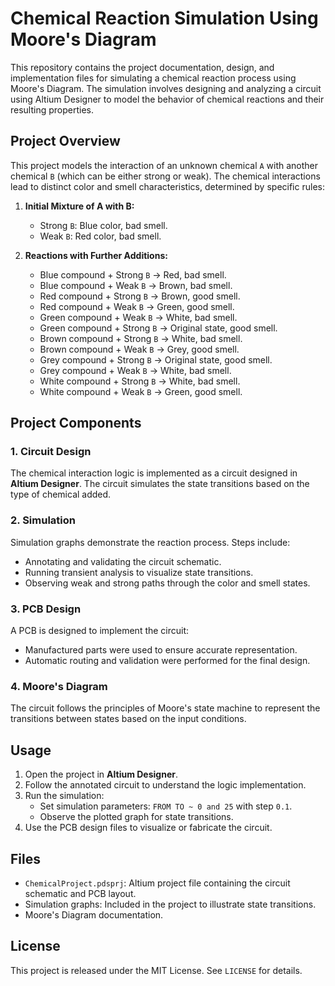 # Chemical Reaction Simulation Using Moore's Diagram

This repository contains the project documentation, design, and implementation files for simulating a chemical reaction process using Moore's Diagram. The simulation involves designing and analyzing a circuit using Altium Designer to model the behavior of chemical reactions and their resulting properties.

## Project Overview

This project models the interaction of an unknown chemical `A` with another chemical `B` (which can be either strong or weak). The chemical interactions lead to distinct color and smell characteristics, determined by specific rules:

1. **Initial Mixture of A with B:**

   - Strong `B`: Blue color, bad smell.
   - Weak `B`: Red color, bad smell.

2. **Reactions with Further Additions:**
   - Blue compound + Strong `B` → Red, bad smell.
   - Blue compound + Weak `B` → Brown, bad smell.
   - Red compound + Strong `B` → Brown, good smell.
   - Red compound + Weak `B` → Green, good smell.
   - Green compound + Weak `B` → White, bad smell.
   - Green compound + Strong `B` → Original state, good smell.
   - Brown compound + Strong `B` → White, bad smell.
   - Brown compound + Weak `B` → Grey, good smell.
   - Grey compound + Strong `B` → Original state, good smell.
   - Grey compound + Weak `B` → White, bad smell.
   - White compound + Strong `B` → White, bad smell.
   - White compound + Weak `B` → Green, good smell.

## Project Components

### 1. **Circuit Design**

The chemical interaction logic is implemented as a circuit designed in **Altium Designer**. The circuit simulates the state transitions based on the type of chemical added.

### 2. **Simulation**

Simulation graphs demonstrate the reaction process. Steps include:

- Annotating and validating the circuit schematic.
- Running transient analysis to visualize state transitions.
- Observing weak and strong paths through the color and smell states.

### 3. **PCB Design**

A PCB is designed to implement the circuit:

- Manufactured parts were used to ensure accurate representation.
- Automatic routing and validation were performed for the final design.

### 4. **Moore's Diagram**

The circuit follows the principles of Moore's state machine to represent the transitions between states based on the input conditions.

## Usage

1. Open the project in **Altium Designer**.
2. Follow the annotated circuit to understand the logic implementation.
3. Run the simulation:
   - Set simulation parameters: `FROM TO ~ 0 and 25` with step `0.1`.
   - Observe the plotted graph for state transitions.
4. Use the PCB design files to visualize or fabricate the circuit.

## Files

- `ChemicalProject.pdsprj`: Altium project file containing the circuit schematic and PCB layout.
- Simulation graphs: Included in the project to illustrate state transitions.
- Moore's Diagram documentation.

## License

This project is released under the MIT License. See `LICENSE` for details.
